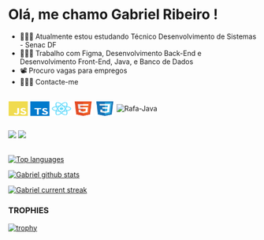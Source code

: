 # Olá, me chamo Gabriel Ribeiro !
- 👨🏿‍🏫 Atualmente estou estudando Técnico Desenvolvimento de Sistemas - Senac DF
- 🧑🏿‍💻 Trabalho com Figma, Desenvolvimento Back-End e Desenvolvimento Front-End, Java, e Banco de Dados
- 📽️ Procuro vagas para empregos
- 🧑🏿‍💻 Contacte-me

 <div style="display: inline_block"><br>
  <img align="center" alt="Rafa-Js" height="30" width="40" src="https://raw.githubusercontent.com/devicons/devicon/master/icons/javascript/javascript-plain.svg">
  <img align="center" alt="Rafa-Ts" height="30" width="40" src="https://raw.githubusercontent.com/devicons/devicon/master/icons/typescript/typescript-plain.svg">
  <img align="center" alt="Rafa-React" height="30" width="40" src="https://raw.githubusercontent.com/devicons/devicon/master/icons/react/react-original.svg">
  <img align="center" alt="Rafa-HTML" height="30" width="40" src="https://raw.githubusercontent.com/devicons/devicon/master/icons/html5/html5-original.svg">
  <img align="center" alt="Rafa-CSS" height="30" width="40" src="https://raw.githubusercontent.com/devicons/devicon/master/icons/css3/css3-original.svg">
  <img align="center" alt="Rafa-Java" height="30" width="40" src="https://raw.githubusercontent.com/jmnote/z-icons/master/svg/java.svg">
  </div>
  
  ##
 <div> 
  <a href="https://www.linkedin.com/in/gabriel-ribeiro-b97248304/" target="_blank"><img src="https://img.shields.io/badge/-LinkedIn-%230077B5?style=for-the-badge&logo=linkedin&logoColor=white" target="_blank"></a>
    <a href="https://instagram.com/bielzin.grs" target="_blank"><img src="https://img.shields.io/badge/-Instagram-%23E4405F?style=for-the-badge&logo=instagram&logoColor=white" target="_blank"></a>
  
</div>

<br>

 [![Top languages](https://github-readme-mwendwa.vercel.app/api/top-langs/?username=DevGabrielRibeiro&layout=compact&count_private=true&theme=blue-green&title_color=00b3ff)](#)
 
 [![Gabriel github stats](https://bad-apple-github-readme.vercel.app/api?username=DevGabrielRibeiro&show_icons=true&count_private=true&line_height=20&icon_color=00b3ff&theme=blue-green&title_color=00b3ff)](#)
 
[![Gabriel current streak](https://streak-stats.demolab.com/?user=Bielzin061&count_private=true&theme=blue-green&title_color=00b3ff)](#)






 ### TROPHIES
 

[![trophy](https://github-profile-trophy.vercel.app/?username=Bielzin061&theme=onedark)](https://github.com/ryo-ma/github-profile-trophy)

 <p align="center"> 




